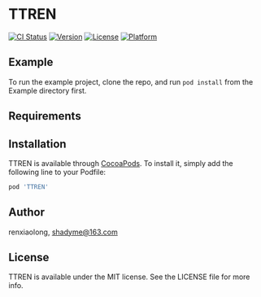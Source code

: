 # TTREN

[![CI Status](https://img.shields.io/travis/renxiaolong/TTREN.svg?style=flat)](https://travis-ci.org/renxiaolong/TTREN)
[![Version](https://img.shields.io/cocoapods/v/TTREN.svg?style=flat)](https://cocoapods.org/pods/TTREN)
[![License](https://img.shields.io/cocoapods/l/TTREN.svg?style=flat)](https://cocoapods.org/pods/TTREN)
[![Platform](https://img.shields.io/cocoapods/p/TTREN.svg?style=flat)](https://cocoapods.org/pods/TTREN)

## Example

To run the example project, clone the repo, and run `pod install` from the Example directory first.

## Requirements

## Installation

TTREN is available through [CocoaPods](https://cocoapods.org). To install
it, simply add the following line to your Podfile:

```ruby
pod 'TTREN'
```

## Author

renxiaolong, shadyme@163.com

## License

TTREN is available under the MIT license. See the LICENSE file for more info.
